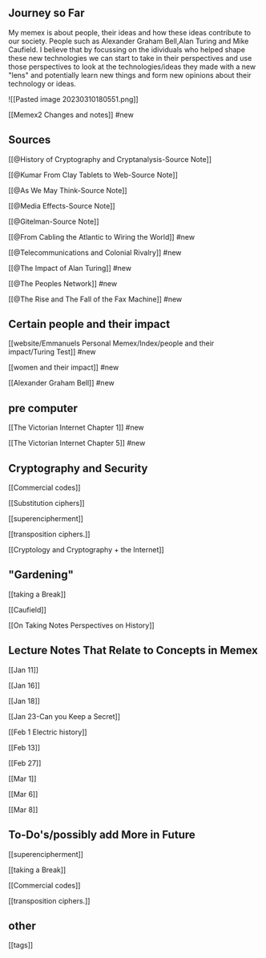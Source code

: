 

## Journey so Far

My memex is about people, their ideas and how these ideas contribute to our society. People such as Alexander Graham Bell,Alan Turing and Mike Caufield. I believe that by focussing on the idividuals who helped shape these new technologies we can start to take in their perspectives and use those perspectives to look at the technologies/ideas they made with a new "lens" and potentially learn new things and form new opinions about their technology or ideas.

![[Pasted image 20230310180551.png]]


[[Memex2 Changes and notes]] #new

## Sources

[[@History of Cryptography and Cryptanalysis-Source Note]]

[[@Kumar From Clay Tablets to Web-Source Note]]

[[@As We May Think-Source Note]]

[[@Media Effects-Source Note]]

[[@Gitelman-Source Note]]

[[@From Cabling the Atlantic to Wiring the World]]  #new

[[@Telecommunications and Colonial Rivalry]]  #new

[[@The Impact of Alan Turing]]  #new

[[@The Peoples Network]]  #new

[[@The Rise and The Fall of the Fax Machine]]  #new

## Certain people and their impact 
[[website/Emmanuels Personal Memex/Index/people and their impact/Turing Test]]    #new

[[women and their impact]]  #new

[[Alexander Graham Bell]]   #new  



## pre computer

[[The Victorian Internet Chapter 1]]  #new

[[The Victorian Internet Chapter 5]]  #new  

## **Cryptography and Security**

[[Commercial codes]]

[[Substitution ciphers]]

[[superencipherment]]

[[transposition ciphers.]]

[[Cryptology and Cryptography + the Internet]]


## **"Gardening"**

[[taking a Break]]

[[Caufield]] 

[[On Taking Notes  Perspectives on History]]


## **Lecture Notes That Relate to Concepts in Memex**

[[Jan 11]]

[[Jan 16]]

[[Jan 18]]

[[Jan 23-Can you Keep a Secret]]

[[Feb 1 Electric history]]

[[Feb 13]]

[[Feb 27]]

[[Mar 1]]

[[Mar 6]]

[[Mar 8]]


## To-Do's/possibly add More in Future

[[superencipherment]]

[[taking a Break]]

[[Commercial codes]]

[[transposition ciphers.]]

## other

[[tags]]











